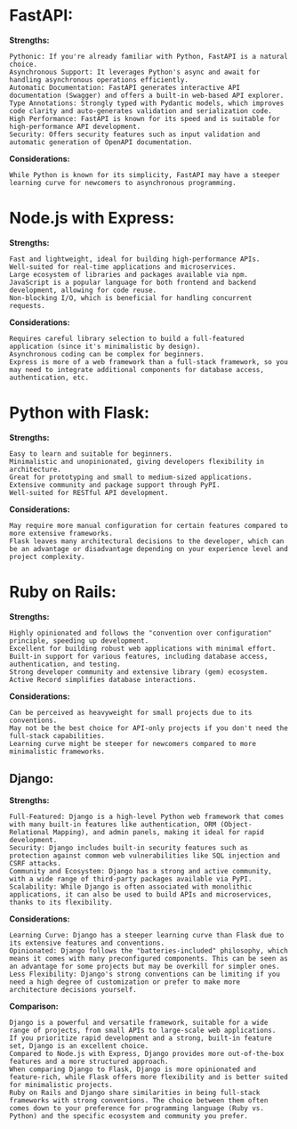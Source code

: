 # FastAPI:

**Strengths:**

    Pythonic: If you're already familiar with Python, FastAPI is a natural choice.
    Asynchronous Support: It leverages Python's async and await for handling asynchronous operations efficiently.
    Automatic Documentation: FastAPI generates interactive API documentation (Swagger) and offers a built-in web-based API explorer.
    Type Annotations: Strongly typed with Pydantic models, which improves code clarity and auto-generates validation and serialization code.
    High Performance: FastAPI is known for its speed and is suitable for high-performance API development.
    Security: Offers security features such as input validation and automatic generation of OpenAPI documentation.

**Considerations:**

    While Python is known for its simplicity, FastAPI may have a steeper learning curve for newcomers to asynchronous programming.

# Node.js with Express:

**Strengths:**

    Fast and lightweight, ideal for building high-performance APIs.
    Well-suited for real-time applications and microservices.
    Large ecosystem of libraries and packages available via npm.
    JavaScript is a popular language for both frontend and backend development, allowing for code reuse.
    Non-blocking I/O, which is beneficial for handling concurrent requests.

**Considerations:**

    Requires careful library selection to build a full-featured application (since it's minimalistic by design).
    Asynchronous coding can be complex for beginners.
    Express is more of a web framework than a full-stack framework, so you may need to integrate additional components for database access, authentication, etc.

# Python with Flask:

**Strengths:**

    Easy to learn and suitable for beginners.
    Minimalistic and unopinionated, giving developers flexibility in architecture.
    Great for prototyping and small to medium-sized applications.
    Extensive community and package support through PyPI.
    Well-suited for RESTful API development.

**Considerations:**

    May require more manual configuration for certain features compared to more extensive frameworks.
    Flask leaves many architectural decisions to the developer, which can be an advantage or disadvantage depending on your experience level and project complexity.

# Ruby on Rails:

**Strengths:**

    Highly opinionated and follows the "convention over configuration" principle, speeding up development.
    Excellent for building robust web applications with minimal effort.
    Built-in support for various features, including database access, authentication, and testing.
    Strong developer community and extensive library (gem) ecosystem.
    Active Record simplifies database interactions.

**Considerations:**

    Can be perceived as heavyweight for small projects due to its conventions.
    May not be the best choice for API-only projects if you don't need the full-stack capabilities.
    Learning curve might be steeper for newcomers compared to more minimalistic frameworks.


## Django:

**Strengths:**

    Full-Featured: Django is a high-level Python web framework that comes with many built-in features like authentication, ORM (Object-Relational Mapping), and admin panels, making it ideal for rapid development.
    Security: Django includes built-in security features such as protection against common web vulnerabilities like SQL injection and CSRF attacks.
    Community and Ecosystem: Django has a strong and active community, with a wide range of third-party packages available via PyPI.
    Scalability: While Django is often associated with monolithic applications, it can also be used to build APIs and microservices, thanks to its flexibility.

**Considerations:**

    Learning Curve: Django has a steeper learning curve than Flask due to its extensive features and conventions.
    Opinionated: Django follows the "batteries-included" philosophy, which means it comes with many preconfigured components. This can be seen as an advantage for some projects but may be overkill for simpler ones.
    Less Flexibility: Django's strong conventions can be limiting if you need a high degree of customization or prefer to make more architecture decisions yourself.

**Comparison:**

    Django is a powerful and versatile framework, suitable for a wide range of projects, from small APIs to large-scale web applications.
    If you prioritize rapid development and a strong, built-in feature set, Django is an excellent choice.
    Compared to Node.js with Express, Django provides more out-of-the-box features and a more structured approach.
    When comparing Django to Flask, Django is more opinionated and feature-rich, while Flask offers more flexibility and is better suited for minimalistic projects.
    Ruby on Rails and Django share similarities in being full-stack frameworks with strong conventions. The choice between them often comes down to your preference for programming language (Ruby vs. Python) and the specific ecosystem and community you prefer.